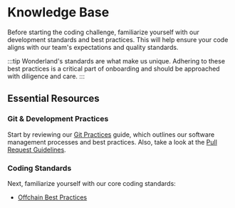# Knowledge Base

Before starting the coding challenge, familiarize yourself with our development standards and best practices. This will help ensure your code aligns with our team's expectations and quality standards.

:::tip
Wonderland's standards are what make us unique. Adhering to these best practices is a critical part of onboarding and should be approached with diligence and care.
:::

## Essential Resources

### Git & Development Practices
Start by reviewing our [Git Practices](docs/processes/github/git-practices.md) guide, which outlines our software management processes and best practices. Also, take a look at the [Pull Request Guidelines](docs/processes/github/pr-guidelines.md).

### Coding Standards
Next, familiarize yourself with our core coding standards:
- [Offchain Best Practices](docs/development/offchain/best-practices.md)
